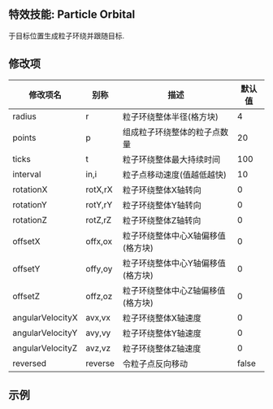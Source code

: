 特效技能: Particle Orbital
--------------------------

于目标位置生成粒子环绕并跟随目标.

修改项
----------

| 修改项名 | 别称    | 描述                                                                                                    | 默认值 |
|-----------|------------|----------------------------------------------------------------------------------------------------------------|---------------|
| radius | r  | 粒子环绕整体半径(格方块)  | 4 |
| points | p | 组成粒子环绕整体的粒子点数量 | 20 |
| ticks | t | 粒子环绕整体最大持续时间 | 100 |
| interval | in,i  | 粒子点移动速度(值越低越快) | 10     |
| rotationX | rotX,rX  | 粒子环绕整体X轴转向 | 0     |
| rotationY | rotY,rY  | 粒子环绕整体Y轴转向 | 0     |
| rotationZ | rotZ,rZ  | 粒子环绕整体Z轴转向 | 0     |
| offsetX | offx,ox   | 粒子环绕整体中心X轴偏移值(格方块) | 0 |
| offsetY | offy,oy   | 粒子环绕整体中心Y轴偏移值(格方块)  | 0 |
| offsetZ | offz,oz   | 粒子环绕整体中心Z轴偏移值(格方块) | 0 |
| angularVelocityX | avx,vx  | 粒子环绕整体X轴速度 | 0   |
| angularVelocityY | avy,vy  | 粒子环绕整体Y轴速度 | 0   |
| angularVelocityZ | avz,vz  | 粒子环绕整体Z轴速度 | 0   |
| reversed | reverse | 令粒子点反向移动 | false |

示例
--------

